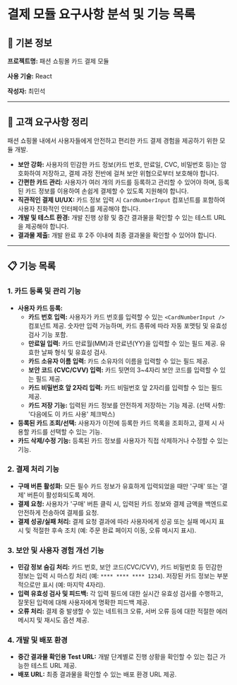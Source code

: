 # 결제 모듈 요구사항 분석 및 기능 목록

## 📌 기본 정보

**프로젝트명:** 패션 쇼핑몰 카드 결제 모듈

**사용 기술:** React

**작성자:** 최민석

---

## 📝 고객 요구사항 정리

패션 쇼핑몰 내에서 사용자들에게 안전하고 편리한 카드 결제 경험을 제공하기 위한 모듈 개발.

- **보안 강화:** 사용자의 민감한 카드 정보(카드 번호, 만료일, CVC, 비밀번호 등)는 암호화하여 저장하고, 결제 과정 전반에 걸쳐 보안 위협으로부터 보호해야 합니다.
- **간편한 카드 관리:** 사용자가 여러 개의 카드를 등록하고 관리할 수 있어야 하며, 등록된 카드 정보를 이용하여 손쉽게 결제할 수 있도록 지원해야 합니다.
- **직관적인 결제 UI/UX:** 카드 정보 입력 시 `CardNumberInput` 컴포넌트를 포함하여 사용자 친화적인 인터페이스를 제공해야 합니다.
- **개발 및 테스트 환경:** 개발 진행 상황 및 중간 결과물을 확인할 수 있는 테스트 URL을 제공해야 합니다.
- **결과물 제출:** 개발 완료 후 2주 이내에 최종 결과물을 확인할 수 있어야 합니다.

---

## 📋 기능 목록

### 1. 카드 등록 및 관리 기능

- **사용자 카드 등록:**
  - **카드 번호 입력:** 사용자가 카드 번호를 입력할 수 있는 `<CardNumberInput />` 컴포넌트 제공. 숫자만 입력 가능하며, 카드 종류에 따라 자동 포맷팅 및 유효성 검사 기능 포함.
  - **만료일 입력:** 카드 만료월(MM)과 만료년(YY)을 입력할 수 있는 필드 제공. 유효한 날짜 형식 및 유효성 검사.
  - **카드 소유자 이름 입력:** 카드 소유자의 이름을 입력할 수 있는 필드 제공.
  - **보안 코드 (CVC/CVV) 입력:** 카드 뒷면의 3~4자리 보안 코드를 입력할 수 있는 필드 제공.
  - **카드 비밀번호 앞 2자리 입력:** 카드 비밀번호 앞 2자리를 입력할 수 있는 필드 제공.
  - **카드 저장 기능:** 입력된 카드 정보를 안전하게 저장하는 기능 제공. (선택 사항: '다음에도 이 카드 사용' 체크박스)
- **등록된 카드 조회/선택:** 사용자가 이전에 등록한 카드 목록을 조회하고, 결제 시 사용할 카드를 선택할 수 있는 기능.
- **카드 삭제/수정 기능:** 등록된 카드 정보를 사용자가 직접 삭제하거나 수정할 수 있는 기능.

### 2. 결제 처리 기능

- **구매 버튼 활성화:** 모든 필수 카드 정보가 유효하게 입력되었을 때만 '구매' 또는 '결제' 버튼이 활성화되도록 제어.
- **결제 요청:** 사용자가 '구매' 버튼 클릭 시, 입력된 카드 정보와 결제 금액을 백엔드로 안전하게 전송하여 결제를 요청.
- **결제 성공/실패 처리:** 결제 요청 결과에 따라 사용자에게 성공 또는 실패 메시지 표시 및 적절한 후속 조치 (예: 주문 완료 페이지 이동, 오류 메시지 표시).

### 3. 보안 및 사용자 경험 개선 기능

- **민감 정보 숨김 처리:** 카드 번호, 보안 코드(CVC/CVV), 카드 비밀번호 등 민감한 정보는 입력 시 마스킹 처리 (예: `**** **** **** 1234`). 저장된 카드 정보는 부분적으로만 표시 (예: 마지막 4자리).
- **입력 유효성 검사 및 피드백:** 각 입력 필드에 대한 실시간 유효성 검사를 수행하고, 잘못된 입력에 대해 사용자에게 명확한 피드백 제공.
- **오류 처리:** 결제 중 발생할 수 있는 네트워크 오류, 서버 오류 등에 대한 적절한 에러 메시지 및 재시도 옵션 제공.

### 4. 개발 및 배포 환경

- **중간 결과물 확인용 Test URL:** 개발 단계별로 진행 상황을 확인할 수 있는 접근 가능한 테스트 URL 제공.
- **배포 URL:** 최종 결과물을 확인할 수 있는 배포 환경 URL 제공.

